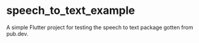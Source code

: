 # speech_to_text_example

A simple Flutter project for testing the speech to text package gotten from pub.dev.
